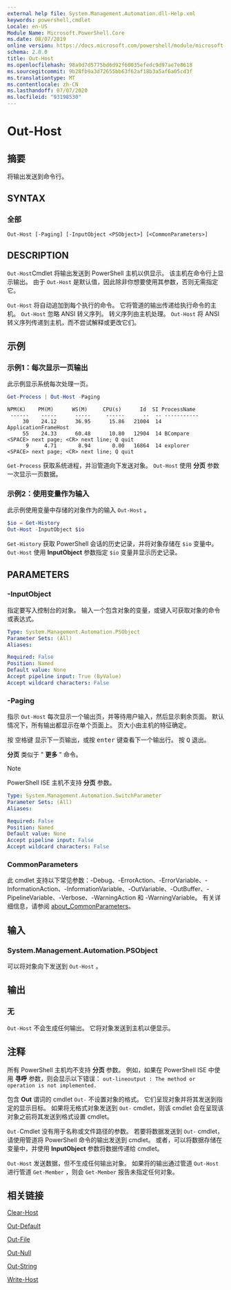 ```yaml
---
external help file: System.Management.Automation.dll-Help.xml
keywords: powershell,cmdlet
Locale: en-US
Module Name: Microsoft.PowerShell.Core
ms.date: 08/07/2019
online version: https://docs.microsoft.com/powershell/module/microsoft.powershell.core/out-host?view=powershell-6&WT.mc_id=ps-gethelp
schema: 2.0.0
title: Out-Host
ms.openlocfilehash: 98a9d7d5775bd6d92f60035efedc9d97ae7e8618
ms.sourcegitcommit: 9b28fb9a3d72655bb63f62af18b3a5af6a05cd3f
ms.translationtype: MT
ms.contentlocale: zh-CN
ms.lasthandoff: 07/07/2020
ms.locfileid: "93198530"
---
```

# Out-Host

## 摘要
将输出发送到命令行。

## SYNTAX

### 全部

```
Out-Host [-Paging] [-InputObject <PSObject>] [<CommonParameters>]
```

## DESCRIPTION

`Out-Host`Cmdlet 将输出发送到 PowerShell 主机以供显示。 该主机在命令行上显示输出。 由于 `Out-Host` 是默认值，因此除非你想要使用其参数，否则无需指定它。

`Out-Host` 将自动追加到每个执行的命令。 它将管道的输出传递给执行命令的主机。 `Out-Host` 忽略 ANSI 转义序列。 转义序列由主机处理。 `Out-Host` 将 ANSI 转义序列传递到主机，而不尝试解释或更改它们。

## 示例

### 示例1：每次显示一页输出

此示例显示系统每次处理一页。

```powershell
Get-Process | Out-Host -Paging
```

```Output
NPM(K)    PM(M)      WS(M)     CPU(s)      Id  SI ProcessName
 ------    -----      -----     ------      --  -- -----------
     30    24.12      36.95      15.86   21004  14 ApplicationFrameHost
     55    24.33      60.48      10.80   12904  14 BCompare
<SPACE> next page; <CR> next line; Q quit
      9     4.71       8.94       0.00   16864  14 explorer
<SPACE> next page; <CR> next line; Q quit
```

`Get-Process` 获取系统进程，并沿管道向下发送对象。 `Out-Host` 使用 **分页** 参数一次显示一页数据。

### 示例2：使用变量作为输入

此示例使用变量中存储的对象作为的输入 `Out-Host` 。

```powershell
$io = Get-History
Out-Host -InputObject $io
```

`Get-History` 获取 PowerShell 会话的历史记录，并将对象存储在 `$io` 变量中。
`Out-Host` 使用 **InputObject** 参数指定 `$io` 变量并显示历史记录。

## PARAMETERS

### -InputObject

指定要写入控制台的对象。 输入一个包含对象的变量，或键入可获取对象的命令或表达式。

```yaml
Type: System.Management.Automation.PSObject
Parameter Sets: (All)
Aliases:

Required: False
Position: Named
Default value: None
Accept pipeline input: True (ByValue)
Accept wildcard characters: False
```

### -Paging

指示 `Out-Host` 每次显示一个输出页，并等待用户输入，然后显示剩余页面。 默认情况下，所有输出都显示在单个页面上。 页大小由主机的特征确定。

按 <kbd>空格键</kbd> 显示下一页输出，或按 <kbd>enter</kbd> 键查看下一个输出行。 按 <kbd>Q</kbd> 退出。

**分页** 类似于 " **更多** " 命令。

> [!NOTE]
> PowerShell ISE 主机不支持 **分页** 参数。

```yaml
Type: System.Management.Automation.SwitchParameter
Parameter Sets: (All)
Aliases:

Required: False
Position: Named
Default value: None
Accept pipeline input: False
Accept wildcard characters: False
```

### CommonParameters

此 cmdlet 支持以下常见参数：-Debug、-ErrorAction、-ErrorVariable、-InformationAction、-InformationVariable、-OutVariable、-OutBuffer、-PipelineVariable、-Verbose、-WarningAction 和 -WarningVariable。 有关详细信息，请参阅 [about_CommonParameters](https://go.microsoft.com/fwlink/?LinkID=113216)。

## 输入

### System.Management.Automation.PSObject

可以将对象向下发送到 `Out-Host` 。

## 输出

### 无

`Out-Host` 不会生成任何输出。 它将对象发送到主机以便显示。

## 注释

所有 PowerShell 主机均不支持 **分页** 参数。 例如，如果在 PowerShell ISE 中使用 **寻呼** 参数，则会显示以下错误： `out-lineoutput : The method or operation is not implemented.`

包含 **Out** 谓词的 cmdlet `Out-` 不设置对象的格式。 它们呈现对象并将其发送到指定的显示目标。 如果将无格式对象发送到 `Out-` cmdlet，则该 cmdlet 会在呈现该对象之前将其发送到格式设置 cmdlet。

`Out-`Cmdlet 没有用于名称或文件路径的参数。 若要将数据发送到 `Out-` cmdlet，请使用管道将 PowerShell 命令的输出发送到 cmdlet。 或者，可以将数据存储在变量中，并使用 **InputObject** 参数将数据传递给 cmdlet。

`Out-Host` 发送数据，但不生成任何输出对象。 如果将的输出通过管道 `Out-Host` 进行管道 `Get-Member` ，则会 `Get-Member` 报告未指定任何对象。

## 相关链接

[Clear-Host](Clear-Host.md)

[Out-Default](Out-Default.md)

[Out-File](../Microsoft.PowerShell.Utility/Out-File.md)

[Out-Null](Out-Null.md)

[Out-String](../Microsoft.PowerShell.Utility/Out-String.md)

[Write-Host](../Microsoft.PowerShell.Utility/Write-Host.md)
